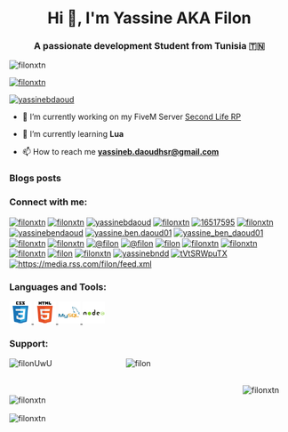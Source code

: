 <h1 align="center">Hi 👋, I'm Yassine AKA Filon</h1>
<h3 align="center">A passionate development Student from Tunisia 🇹🇳</h3>

<p align="left"> <img src="https://komarev.com/ghpvc/?username=filonxtn&label=Profile%20views&color=0e75b6&style=flat" alt="filonxtn" /> </p>

<p align="left"> <a href="https://github.com/ryo-ma/github-profile-trophy"><img src="https://github-profile-trophy.vercel.app/?username=filonxtn" alt="filonxtn" /></a> </p>

<p align="left"> <a href="https://twitter.com/yassinebdaoud" target="blank"><img src="https://img.shields.io/twitter/follow/yassinebdaoud?logo=twitter&style=for-the-badge" alt="yassinebdaoud" /></a> </p>

- 🔭 I’m currently working on my FiveM Server [Second Life RP](https://discord.gg/aGgfKzP8Sv)

- 🌱 I’m currently learning **Lua**

- 📫 How to reach me **yassineb.daoudhsr@gmail.com**

### Blogs posts
<!-- BLOG-POST-LIST:START -->
<!-- BLOG-POST-LIST:END -->

<h3 align="left">Connect with me:</h3>
<p align="left">
<a href="https://codepen.io/filonxtn" target="blank"><img align="center" src="https://raw.githubusercontent.com/rahuldkjain/github-profile-readme-generator/master/src/images/icons/Social/codepen.svg" alt="filonxtn" height="30" width="40" /></a>
<a href="https://dev.to/filonxtn" target="blank"><img align="center" src="https://raw.githubusercontent.com/rahuldkjain/github-profile-readme-generator/master/src/images/icons/Social/devto.svg" alt="filonxtn" height="30" width="40" /></a>
<a href="https://twitter.com/yassinebdaoud" target="blank"><img align="center" src="https://raw.githubusercontent.com/rahuldkjain/github-profile-readme-generator/master/src/images/icons/Social/twitter.svg" alt="yassinebdaoud" height="30" width="40" /></a>
<a href="https://linkedin.com/in/filonxtn" target="blank"><img align="center" src="https://raw.githubusercontent.com/rahuldkjain/github-profile-readme-generator/master/src/images/icons/Social/linked-in-alt.svg" alt="filonxtn" height="30" width="40" /></a>
<a href="https://stackoverflow.com/users/16517595" target="blank"><img align="center" src="https://raw.githubusercontent.com/rahuldkjain/github-profile-readme-generator/master/src/images/icons/Social/stack-overflow.svg" alt="16517595" height="30" width="40" /></a>
<a href="https://codesandbox.com/filonxtn" target="blank"><img align="center" src="https://raw.githubusercontent.com/rahuldkjain/github-profile-readme-generator/master/src/images/icons/Social/codesandbox.svg" alt="filonxtn" height="30" width="40" /></a>
<a href="https://kaggle.com/yassinebendaoud" target="blank"><img align="center" src="https://raw.githubusercontent.com/rahuldkjain/github-profile-readme-generator/master/src/images/icons/Social/kaggle.svg" alt="yassinebendaoud" height="30" width="40" /></a>
<a href="https://fb.com/yassine.ben.daoud01" target="blank"><img align="center" src="https://raw.githubusercontent.com/rahuldkjain/github-profile-readme-generator/master/src/images/icons/Social/facebook.svg" alt="yassine.ben.daoud01" height="30" width="40" /></a>
<a href="https://instagram.com/yassine_ben_daoud01" target="blank"><img align="center" src="https://raw.githubusercontent.com/rahuldkjain/github-profile-readme-generator/master/src/images/icons/Social/instagram.svg" alt="yassine_ben_daoud01" height="30" width="40" /></a>
<a href="https://dribbble.com/filonxtn" target="blank"><img align="center" src="https://raw.githubusercontent.com/rahuldkjain/github-profile-readme-generator/master/src/images/icons/Social/dribbble.svg" alt="filonxtn" height="30" width="40" /></a>
<a href="https://www.behance.net/filonxtn" target="blank"><img align="center" src="https://raw.githubusercontent.com/rahuldkjain/github-profile-readme-generator/master/src/images/icons/Social/behance.svg" alt="filonxtn" height="30" width="40" /></a>
<a href="https://hashnode.com/@filon" target="blank"><img align="center" src="https://raw.githubusercontent.com/rahuldkjain/github-profile-readme-generator/master/src/images/icons/Social/hashnode.svg" alt="@filon" height="30" width="40" /></a>
<a href="https://medium.com/@filon" target="blank"><img align="center" src="https://raw.githubusercontent.com/rahuldkjain/github-profile-readme-generator/master/src/images/icons/Social/medium.svg" alt="@filon" height="30" width="40" /></a>
<a href="https://www.codechef.com/users/filon" target="blank"><img align="center" src="https://cdn.jsdelivr.net/npm/simple-icons@3.1.0/icons/codechef.svg" alt="filon" height="30" width="40" /></a>
<a href="https://www.hackerrank.com/filonxtn" target="blank"><img align="center" src="https://raw.githubusercontent.com/rahuldkjain/github-profile-readme-generator/master/src/images/icons/Social/hackerrank.svg" alt="filonxtn" height="30" width="40" /></a>
<a href="https://codeforces.com/profile/filonxtn" target="blank"><img align="center" src="https://raw.githubusercontent.com/rahuldkjain/github-profile-readme-generator/master/src/images/icons/Social/codeforces.svg" alt="filonxtn" height="30" width="40" /></a>
<a href="https://www.leetcode.com/filonxtn" target="blank"><img align="center" src="https://raw.githubusercontent.com/rahuldkjain/github-profile-readme-generator/master/src/images/icons/Social/leet-code.svg" alt="filonxtn" height="30" width="40" /></a>
<a href="https://www.hackerearth.com/filon" target="blank"><img align="center" src="https://raw.githubusercontent.com/rahuldkjain/github-profile-readme-generator/master/src/images/icons/Social/hackerearth.svg" alt="filon" height="30" width="40" /></a>
<a href="https://auth.geeksforgeeks.org/user/filonxtn" target="blank"><img align="center" src="https://raw.githubusercontent.com/rahuldkjain/github-profile-readme-generator/master/src/images/icons/Social/geeks-for-geeks.svg" alt="filonxtn" height="30" width="40" /></a>
<a href="https://www.topcoder.com/members/yassinebndd" target="blank"><img align="center" src="https://raw.githubusercontent.com/rahuldkjain/github-profile-readme-generator/master/src/images/icons/Social/topcoder.svg" alt="yassinebndd" height="30" width="40" /></a>
<a href="https://discord.gg/tVtSRWpuTX" target="blank"><img align="center" src="https://raw.githubusercontent.com/rahuldkjain/github-profile-readme-generator/master/src/images/icons/Social/discord.svg" alt="tVtSRWpuTX" height="30" width="40" /></a>
<a href="/https://media.rss.com/filon/feed.xml" target="blank"><img align="center" src="https://raw.githubusercontent.com/rahuldkjain/github-profile-readme-generator/master/src/images/icons/Social/rss.svg" alt="https://media.rss.com/filon/feed.xml" height="30" width="40" /></a>
</p>

<h3 align="left">Languages and Tools:</h3>
<p align="left"> <a href="https://www.w3schools.com/css/" target="_blank" rel="noreferrer"> <img src="https://raw.githubusercontent.com/devicons/devicon/master/icons/css3/css3-original-wordmark.svg" alt="css3" width="40" height="40"/> </a> <a href="https://www.w3.org/html/" target="_blank" rel="noreferrer"> <img src="https://raw.githubusercontent.com/devicons/devicon/master/icons/html5/html5-original-wordmark.svg" alt="html5" width="40" height="40"/> </a> <a href="https://www.mysql.com/" target="_blank" rel="noreferrer"> <img src="https://raw.githubusercontent.com/devicons/devicon/master/icons/mysql/mysql-original-wordmark.svg" alt="mysql" width="40" height="40"/> </a> <a href="https://nodejs.org" target="_blank" rel="noreferrer"> <img src="https://raw.githubusercontent.com/devicons/devicon/master/icons/nodejs/nodejs-original-wordmark.svg" alt="nodejs" width="40" height="40"/> </a> </p>


<h3 align="left">Support:</h3>
<p><a href="https://www.buymeacoffee.com/filonxtn"> <img align="left" src="https://cdn.buymeacoffee.com/buttons/v2/default-yellow.png" height="50" width="210" alt="filonUwU" /></a><a href="https://ko-fi.com/filon"> <img align="left" src="https://cdn.ko-fi.com/cdn/kofi3.png?v=3" height="50" width="210" alt="filon" /></a></p><br><br>


<p><img align="left" src="https://github-readme-stats.vercel.app/api/top-langs?username=filonxtn&show_icons=true&locale=en&layout=compact" alt="filonxtn" /></p>

<p>&nbsp;<img align="center" src="https://github-readme-stats.vercel.app/api?username=filonxtn&show_icons=true&locale=en" alt="filonxtn" /></p>

<p><img align="center" src="https://github-readme-streak-stats.herokuapp.com/?user=filonxtn&" alt="filonxtn" /></p>

